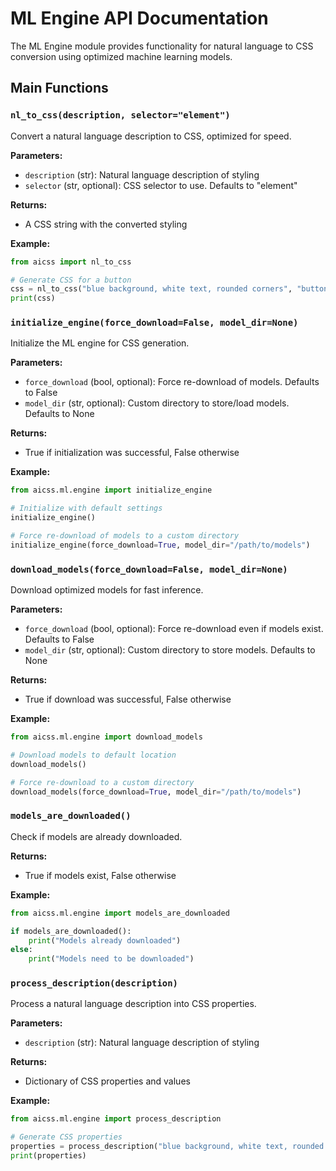 # ML Engine API Documentation

The ML Engine module provides functionality for natural language to CSS conversion using optimized machine learning models.

## Main Functions

### `nl_to_css(description, selector="element")`

Convert a natural language description to CSS, optimized for speed.

**Parameters:**
- `description` (str): Natural language description of styling
- `selector` (str, optional): CSS selector to use. Defaults to "element"

**Returns:**
- A CSS string with the converted styling

**Example:**
```python
from aicss import nl_to_css

# Generate CSS for a button
css = nl_to_css("blue background, white text, rounded corners", "button")
print(css)
```

### `initialize_engine(force_download=False, model_dir=None)`

Initialize the ML engine for CSS generation.

**Parameters:**
- `force_download` (bool, optional): Force re-download of models. Defaults to False
- `model_dir` (str, optional): Custom directory to store/load models. Defaults to None

**Returns:**
- True if initialization was successful, False otherwise

**Example:**
```python
from aicss.ml.engine import initialize_engine

# Initialize with default settings
initialize_engine()

# Force re-download of models to a custom directory
initialize_engine(force_download=True, model_dir="/path/to/models")
```

### `download_models(force_download=False, model_dir=None)`

Download optimized models for fast inference.

**Parameters:**
- `force_download` (bool, optional): Force re-download even if models exist. Defaults to False
- `model_dir` (str, optional): Custom directory to store models. Defaults to None

**Returns:**
- True if download was successful, False otherwise

**Example:**
```python
from aicss.ml.engine import download_models

# Download models to default location
download_models()

# Force re-download to a custom directory
download_models(force_download=True, model_dir="/path/to/models")
```

### `models_are_downloaded()`

Check if models are already downloaded.

**Returns:**
- True if models exist, False otherwise

**Example:**
```python
from aicss.ml.engine import models_are_downloaded

if models_are_downloaded():
    print("Models already downloaded")
else:
    print("Models need to be downloaded")
```

### `process_description(description)`

Process a natural language description into CSS properties.

**Parameters:**
- `description` (str): Natural language description of styling

**Returns:**
- Dictionary of CSS properties and values

**Example:**
```python
from aicss.ml.engine import process_description

# Generate CSS properties
properties = process_description("blue background, white text, rounded corners")
print(properties)
```